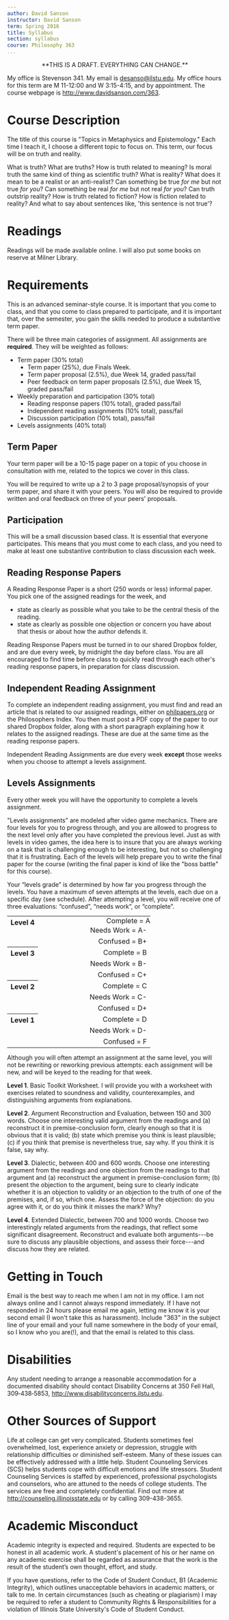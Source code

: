 ```yaml
---
author: David Sanson
instructor: David Sanson
term: Spring 2016
title: Syllabus
section: syllabus
course: Philosophy 363
...
```


<p style="text-align:center">
**THIS IS A DRAFT. EVERYTHING CAN CHANGE.**
</p>


My office is Stevenson 341. My email is <desanso@ilstu.edu>. My office hours
for this term are M 11-12:00 and W 3:15-4:15, and by appointment. The course webpage is
<http://www.davidsanson.com/363>.

# Course Description

The title of this course is "Topics in Metaphysics and Epistemology." Each
time I teach it, I choose a different topic to focus on. This term, our focus
will be on truth and reality.

What is truth? What are truths? How is truth related to meaning? Is moral
truth the same kind of thing as scientific truth? What is reality? What does
it mean to be a realist or an anti-realist? Can something be true *for me* but
not true *for you*? Can something be real *for me* but not real *for you*? Can
truth outstrip reality? How is truth related to fiction? How is fiction
related to reality? And what to say about sentences like, 'this sentence is
not true'?

Readings
========

Readings will be made available online. I will also put some books on reserve
at Milner Library.

Requirements
===========

This is an advanced seminar-style course. It is important that you come to
class, and that you come to class prepared to participate, and it is important
that, over the semester, you gain the skills needed to produce a substantive
term paper.

There will be three main categories of assignment. All assignments are
**required**. They will be weighted as follows:

<ul style="text-align:left; list-style-type:disc">
<li>Term paper (30% total)
<ul style="text-align:left; list-style-type:disc">
<li>Term paper (25%), due Finals Week.</li>
<li>Term paper proposal (2.5%), due Week 14, graded pass/fail</li>
<li>Peer feedback on term paper proposals (2.5%), due Week 15, graded pass/fail</li>
</ul></li>
<li>Weekly preparation and participation (30% total)
<ul style="text-align:left; list-style-type:disc">
<li>Reading response papers (10% total), graded pass/fail</li>
<li>Independent reading assignments (10% total), pass/fail</li>
<li>Discussion participation (10% total), pass/fail</li>
</ul></li>
<li>Levels assignments (40% total)</li>
</ul>

Term Paper
----------

Your term paper will be a 10-15 page paper on a topic of you choose in
consultation with me, related to the topics we cover in this class. 

You will be required to write up a 2 to 3 page proposal/synopsis of
your term paper, and share it with your peers. You will also be required to
provide written and oral feedback on three of your peers' proposals.

Participation
-------------

This will be a small discussion based class. It is essential that everyone
participates. This means that you must come to each class, and you need to
make at least one substantive contribution to class discussion each week.

Reading Response Papers
-----------------------

A Reading Response Paper is a short (250 words or less) informal paper. You
pick one of the assigned readings for the week, and

-   state as clearly as possible what you take to be the central thesis of the
    reading.
-   state as clearly as possible one objection or concern you have about that
    thesis or about how the author defends it.

Reading Response Papers must be turned in to our shared Dropbox folder, and
are due every week, by midnight the day before class. You are all encouraged
to find time before class to quickly read through each other's reading response
papers, in preparation for class discussion.

Independent Reading Assignment
-------------------------------

To complete an independent reading assignment, you must find and read an article that is related to our assigned readings,
either on [philpapers.org](http://philpapers.org) or the Philosophers Index.
You then must post a PDF copy of the paper to our shared Dropbox folder, along
with a short paragraph explaining how it relates to the assigned readings.
These are due at the same time as the reading response papers.

Independent Reading Assignments are due every week **except** those weeks when
you choose to attempt a levels assignment.

Levels Assignments
------------------

Every other week you will have the opportunity to complete a levels
assignment.

"Levels assignments" are modeled after video game mechanics. There are four
levels for you to progress through, and you are allowed to progress to the
next level only after you have completed the previous level. Just as with
levels in video games, the idea here is to insure that you are always working
on a task that is challenging enough to be interesting, but not so challenging
that it is frustrating. Each of the levels will help prepare you to write the
final paper for the course (writing the final paper is kind of like the "boss
battle" for this course).

Your “levels grade” is determined by how far you progress through the levels.
You have a maximum of seven attempts at the levels, each due on a specific day
(see schedule). After attempting a level, you will receive one of three
evaluations: “confused”, “needs work”, or “complete”.


<table style="margin: auto">
<tbody>
<tr class="odd">
<th align="left" rowspan=3 style="vertical-align:top">Level 4</th>
<td align="left" style="text-align:right; padding: 0 0 0 10em">Complete = A</td>
</tr>
<tr class="even">
<td align="left" style="text-align:right; padding-left 3em">Needs Work = A-</td>
</tr>
<tr class="odd">
<td align="left" style="text-align:right; padding-left 3em">
Confused = B+</td>
</tr>
<tr class="even">
<th align="left" rowspan=3 style="vertical-align:top">Level 3</th>
<td align="left" style="text-align:right; padding-left 3em">
Complete = B</td>
</tr>
<tr class="odd">
<td align="left" style="text-align:right; padding-left 3em">
Needs Work = B-</td>
</tr>
<tr class="even">
<td align="left" style="text-align:right; padding-left 3em">
Confused = C+</td>
</tr>
<tr class="odd">
<th align="left" rowspan=3 style="vertical-align:top">Level 2</th>
<td align="left" style="text-align:right; padding-left 3em">
Complete = C</td>
</tr>
<tr class="even">

<td align="left" style="text-align:right; padding-left 3em">
Needs Work = C-</td>
</tr>
<tr class="odd">
<td align="left" style="text-align:right; padding-left 3em">
Confused = D+</td>
</tr>
<tr class="even">
<th align="left" rowspan=3 style="vertical-align:top">Level 1</th>
<td align="left" style="text-align:right; padding-left 3em">
Complete = D</td>
</tr>
<tr class="odd">
<td align="left" style="text-align:right; padding-left 3em">
Needs Work = D-</td>
</tr>
<tr class="even">
<td align="left" style="text-align:right; padding-left 3em">
Confused = F</td>
</tr>
</tbody>
</table>

</div>





Although you will often attempt an assignment at the same level, you will not
be rewriting or reworking previous attempts: each assignment will be new, and
will be keyed to the reading for that week.

**Level 1**. Basic Toolkit Worksheet. I will provide you with a worksheet with
exercises related to soundness and validity, counterexamples, and
distinguishing arguments from explanations.

**Level 2**. Argument Reconstruction and Evaluation, between 150 and 300 words.
Choose one interesting
valid argument from the readings and (a) reconstruct it in
premise-conclusion form, clearly enough so that it is obvious that it is
valid; (b) state which premise you think is least plausible; (c) if you think that
premise is nevertheless true, say why. If you think it is false, say why.

**Level 3**. Dialectic, between 400 and 600 words. Choose one interesting argument from
the readings and one objection from the readings to that argument and (a)
reconstruct the argument in premise-conclusion form; (b) present the objection
to the argument, being sure to clearly indicate whether it is an objection to
validity or an objection to the truth of one of the premises, and, if so,
which one. Assess the force of the objection: do you agree with it, or do you
think it misses the mark? Why?

**Level 4**. Extended Dialectic, between 700 and 1000 words. Choose two
interestingly related arguments from the readings, that reflect some
significant disagreement. Reconstruct and evaluate both arguments---be sure to
discuss any plausible objections, and assess their force---and discuss
how they are related.


Getting in Touch
================

Email is the best way to reach me when I am not in my office. I am not always
online and I cannot always respond immediately. If I have not responded in 24
hours please email me again, letting me know it is your second email (I won't
take this as harassment). Include "363" in the subject line of your email and
your full name somewhere in the body of your email, so I know who you are(!),
and that the email is related to this class.

Disabilities
============

Any student needing to arrange a reasonable accommodation for a documented
disability should contact Disability Concerns at 350 Fell Hall, 309‐438‐5853,
<http://www.disabilityconcerns.ilstu.edu>.

Other Sources of Support
========================

Life at college can get very complicated. Students sometimes feel overwhelmed,
lost, experience anxiety or depression, struggle with relationship
difficulties or diminished self-esteem. Many of these issues can be
effectively addressed with a little help. Student Counseling Services (SCS)
helps students cope with difficult emotions and life stressors. Student
Counseling Services is staffed by experienced, professional psychologists and
counselors, who are attuned to the needs of college students. The services are
free and completely confidential. Find out more at
<http://counseling.illinoisstate.edu> or by calling 309-438-3655.

Academic Misconduct
===================

Academic integrity is expected and required. Students are expected to be
honest in all academic work. A student's placement of his or her name on any
academic exercise shall be regarded as assurance that the work is the result
of the student’s own thought, effort, and study.

If you have questions, refer to the Code of Student Conduct, B1 (Academic
Integrity), which outlines unacceptable behaviors in academic matters, or talk
to me. In certain circumstances (such as cheating or plagiarism) I may be
required to refer a student to Community Rights & Responsibilities for a
violation of Illinois State University's Code of Student Conduct.

[^1]: I borrow the "levels system" (and much of the following description) 
from [Dustin Locke][].

  [Dustin Locke]: http://www.cmc.edu/pages/faculty/dlocke/docs/Locke_LevelsSystem.pdf
